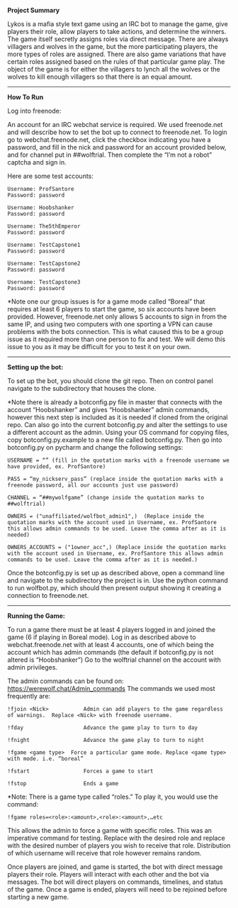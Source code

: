 **Project Summary**

Lykos is a mafia style text game using an IRC bot to manage the game, give players their role, allow players to take actions, and determine the winners.  The game itself secretly assigns roles via direct message.  There are always villagers and wolves in the game, but the more participating players, the more types of roles are assigned.  There are also game variations that have certain roles assigned based on the rules of that particular game play.  The object of the game is for either the villagers to lynch all the wolves or the wolves to kill enough villagers so that there is an equal amount.  

***

**How To Run**

Log into freenode:

An account for an IRC webchat service is required.  We used freenode.net and will describe how to set the bot up to connect to freenode.net. To login go to webchat.freenode.net, click the checkbox indicating you have a password, and fill in the nick and password for an account provided below, and for channel put in ##wolftrial. Then complete the “I’m not a robot” captcha and sign in. 

Here are some test accounts:
```
Username: ProfSantore
Password: password

Username: Hoobshanker
Password: password

Username: The5thEmperor
Password: password

Username: TestCapstone1
Password: password

Username: TestCapstone2
Password: password

Username: TestCapstone3
Password: password
```
*Note one our group issues is for a game mode called “Boreal” that requires at least 6 players to start the game, so six accounts have been provided. However, freenode.net only allows 5 accounts to sign in from the same IP, and using two computers with one sporting a VPN can cause problems with the bots connection. This is what caused this to be a group issue as it required more than one person to fix and test. We will demo this issue to you as it may be difficult for you to test it on your own. 
___
**Setting up the bot:**

To set up the bot, you should clone the git repo. Then on control panel navigate to the subdirectory that houses the clone. 

*Note there is already a botconfig.py file in master that connects with the account “Hoobshanker” and gives “Hoobshanker” admin commands, however this next step is included as it is needed if cloned from the original repo. Can also go into the current botconfig.py and alter the settings to use a different account as the admin.
Using your OS command for copying files, copy botconfig.py.example to a new file called botconfig.py. Then go into botconfig.py on pycharm and change the following settings:
```
USERNAME = “” (fill in the quotation marks with a freenode username we have provided, ex. ProfSantore)

PASS = “my_nickserv_pass” (replace inside the quotation marks with a freenode password, all our accounts just use password)

CHANNEL = “##mywolfgame” (change inside the quotation marks to ##wolftrial)

OWNERS = ("unaffiliated/wolfbot_admin1",)  (Replace inside the quotation marks with the account used in Username, ex. ProfSantore this allows admin commands to be used. Leave the comma after as it is needed)

OWNERS_ACCOUNTS = ("1owner_acc",) (Replace inside the quotation marks with the account used in Username, ex. ProfSantore this allows admin commands to be used. Leave the comma after as it is needed.)
```
Once the botconfig.py is set up as described above, open a command line and navigate to the subdirectory the project is in. Use the python command to run wolfbot.py, which should then present output showing it creating a connection to freenode.net.
___
**Running the Game:**

To run a game there must be at least 4 players logged in and joined the game (6 if playing in Boreal mode). 
Log in as described above to webchat.freenode.net with at least 4 accounts, one of which being the account which has admin commands (the default if botconfig.py is not altered is “Hoobshanker”)
Go to the wolftrial channel on the account with admin privileges.  

The admin commands can be found on: https://werewolf.chat/Admin_commands  The commands we used most frequently are:
```
!fjoin <Nick>           Admin can add players to the game regardless of warnings.  Replace <Nick> with freenode username.	

!fday	                Advance the game play to turn to day

!fnight	                Advance the game play to turn to night

!fgame <game type>	Force a particular game mode. Replace <game type> with mode. i.e. “boreal”

!fstart	                Forces a game to start

!fstop	                Ends a game
```
*Note:  There is a game type called “roles.”  To play it, you would use the command:
````
!fgame roles=<role>:<amount>,<role>:<amount>,…etc 
````
This allows the admin to force a game with specific roles.  This was an imperative command for testing.  Replace <role> with the desired role and replace <amount> with the desired number of players you wish to receive that role.  Distribution of which username will receive that role however remains random.

Once players are joined, and game is started, the bot with direct message players their role.  Players will interact with each other and the bot via messages.  The bot will direct players on commands, timelines, and status of the game.  Once a game is ended, players will need to be rejoined before starting a new game. 
